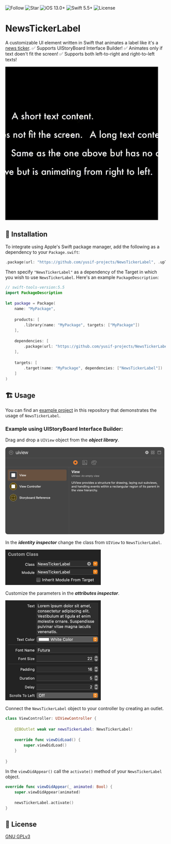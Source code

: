 ![Follow](https://img.shields.io/github/followers/yusif-projects?style=social)
![Star](https://img.shields.io/github/stars/yusif-projects/NewsTickerLabel?style=social)
![iOS 13.0+](https://img.shields.io/badge/iOS-13.0%2B-blue.svg)
![Swift 5.5+](https://img.shields.io/badge/Swift-5.5%2B-orange.svg)
![License](https://img.shields.io/github/license/yusif-projects/NewsTickerLabel)

# NewsTickerLabel

A customizable UI element written in Swift that animates a label like it's a [news ticker](https://en.wikipedia.org/wiki/News_ticker).
✅ Supports UIStoryBoard Interface Builder!
✅ Animates only if text doen't fit the screen!
✅ Supports both left-to-right and right-to-left texts!

<img src="https://github.com/yusif-projects/NewsTickerLabel/blob/main/Images%20and%20Gifs/Demo.gif" width="480"/>

## 🚚 Installation

To integrate using Apple's Swift package manager, add the following as a dependency to your `Package.swift`:

```swift
.package(url: "https://github.com/yusif-projects/NewsTickerLabel", .upToNextMajor(from: "1.0.0"))
```

Then specify `"NewsTickerLabel"` as a dependency of the Target in which you wish to use `NewsTickerLabel`. Here's an example `PackageDescription`:

```swift
// swift-tools-version:5.5
import PackageDescription

let package = Package(
    name: "MyPackage",

    products: [
        .library(name: "MyPackage", targets: ["MyPackage"])
    ],

    dependencies: [
        .package(url: "https://github.com/yusif-projects/NewsTickerLabel", .upToNextMajor(from: "1.0.0"))
    ],

    targets: [
        .target(name: "MyPackage", dependencies: ["NewsTickerLabel"])
    ]
)
```

## 🏗 Usage

You can find an [example project](https://github.com/yusif-projects/NewsTickerLabel/tree/main/Example%20Project) in this repository that demonstrates the usage of `NewsTickerLabel`.

### Example using UIStoryBoard Interface Builder:

Drag and drop a `UIView` object from the ***object library***.

<img src="https://github.com/yusif-projects/NewsTickerLabel/blob/main/Images%20and%20Gifs/Object%20Library.png" width="500"/>

In the ***identity inspector*** change the class from `UIView` to `NewsTickerLabel`.

<img src="https://github.com/yusif-projects/NewsTickerLabel/blob/main/Images%20and%20Gifs/Custom%20Class.png" width="300"/>

Customize the parameters in the ***attributes inspector***.

<img src="https://github.com/yusif-projects/NewsTickerLabel/blob/main/Images%20and%20Gifs/Custom%20Parameters.png" width="300"/>

Connect the `NewsTickerLabel` object to your controller by creating an outlet.

```swift
class ViewController: UIViewController {
    
    @IBOutlet weak var newsTickerLabel: NewsTickerLabel!

    override func viewDidLoad() {
        super.viewDidLoad()
    }

}
```

In the `viewDidAppear()` call the `activate()` method of your `NewsTickerLabel` object.

```swift
override func viewDidAppear(_ animated: Bool) {
    super.viewDidAppear(animated)

    newsTickerLabel.activate()
}
```

## 📝 License

[GNU GPLv3](https://choosealicense.com/licenses/gpl-3.0/)
